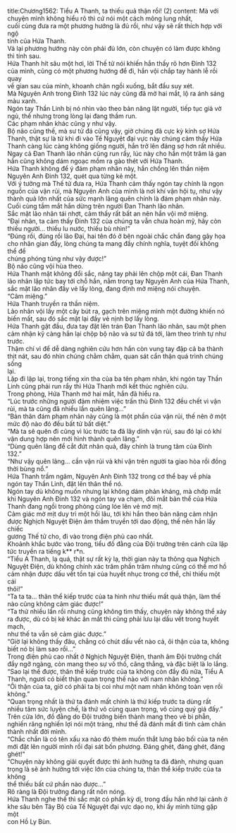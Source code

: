 title:Chương1562: Tiểu A Thanh, ta thiếu quả thận rồi! (2)
content:
Mà với chuyện mình không hiểu rõ thì cứ nói một cách mông lung nhất,<br>cuối cùng đưa ra một phương hướng là đủ rồi, như vậy sẽ rất thích hợp với ngộ<br>tính của Hứa Thanh.<br>Vả lại phương hướng này còn phải đủ lớn, còn chuyện có làm được không<br>thì tính sau.<br>Hứa Thanh hít sâu một hơi, lời Thế tử nói khiến hắn thấy rõ hơn Đinh 132<br>của mình, cũng có một phương hướng để đi, hắn vội chắp tay hành lễ rồi quay<br>về gian sau của mình, khoanh chân ngồi xuống, bắt đầu suy xét.<br>Mà Nguyên Anh trong Đinh 132 lúc này cũng đã mở hai mắt, lộ ra ánh sáng<br>màu xanh.<br>Ngón tay Thần Linh bị nó nhìn vào theo bản năng lật người, tiếp tục giả vờ<br>ngủ, thế nhưng trong lòng lại đang thầm run.<br>Các phạm nhân khác cũng y như vậy.<br>Bộ não cũng thế, mà sư tử đá cũng vậy, giờ chúng đã cực kỳ kính sợ Hứa<br>Thanh, thật sự là từ khi đi vào Tế Nguyệt đại vực này chúng cảm thấy Hứa<br>Thanh càng lúc càng không giống người, hắn trở lên đáng sợ hơn rất nhiều.<br>Ngay cả Đan Thanh lão nhân cũng run rẩy, lúc này cho hắn một trăm lá gan<br>hắn cũng không dám ngoạc mồm ra gào thét với Hứa Thanh.<br>Hứa Thanh không để ý đám phạm nhân này, hắn chồng lên thần niệm<br>Nguyên Anh Đinh 132, quét qua từng kẻ một.<br>Với ý tưởng mà Thế tử đưa ra, Hứa Thanh cảm thấy ngón tay chính là ngọn<br>nguồn của vận rủi, mà Nguyên Anh của mình là nơi khí vận hội tụ, như vậy<br>thành quả lớn nhất của sức mạnh lãng quên chính là đám phạm nhân này.<br>Cuối cùng tầm mắt hắn dừng trên người Đan Thanh lão nhân.<br>Sắc mặt lão nhân tái nhợt, cảm thấy rất bất an nên hắn vội mở miệng.<br>“Đại nhân, ta cảm thấy Đinh 132 của chúng ta vẫn chưa hoàn mỹ, hãy còn<br>thiếu người... thiếu lu nước, thiếu bù nhìn!”<br>“Đúng rồi, đúng rồi lão Đại, hai tên đó ở bên ngoài chắc chắn đang gây họa<br>cho nhân gian đấy, lòng chúng ta mang đầy chính nghĩa, tuyệt đối không thể để<br>chúng phóng túng như vậy được!”<br>Bộ não cũng vội hùa theo.<br>Hứa Thanh mặt không đổi sắc, nâng tay phải lên chộp một cái, Đan Thanh<br>lão nhân lập tức bay tới chỗ hắn, nằm trong tay Nguyên Anh của Hứa Thanh,<br>sắc mặt lão nhân đầy vẻ lấy lòng, đang định mở miệng nói chuyện.<br>“Câm miệng.”<br>Hứa Thanh truyền ra thần niệm.<br>Lão nhân vội lấy một cây bút ra, gạch trên miệng mình một đường khiến nó<br>biến mất, sau đó sắc mặt lại đầy vẻ nịnh bợ lấy lòng.<br>Hứa Thanh gật đầu, đưa tay đặt lên trán Đan Thanh lão nhân, sau một phen<br>cảm nhận kỹ càng hắn lại chộp bộ não và sư tử đá tới, làm theo trình tự như<br>trước.<br>Thậm chí vì để dễ dàng nghiên cứu hơn hắn còn vung tay đập cả ba thành<br>thịt nát, sau đó nhìn chúng chằm chằm, quan sát cẩn thận quá trình chúng sống<br>lại.<br>Lặp đi lặp lại, trong tiếng xin tha của ba tên phạm nhân, khi ngón tay Thần<br>Linh cũng phải run rẩy thì Hứa Thanh mới kết thúc nghiên cứu.<br>Trong phòng, Hứa Thanh mở hai mắt, hắn đã hiểu ra.<br>“Lúc trước những người đảm nhiệm việc trấn thủ Đinh 132 đều chết vì vận<br>rủi, mà ta cũng đã nhiều lần quên lãng...”<br>“Bản thân đám phạm nhân này cũng là một phần của vận rủi, thế nên ở một<br>mức độ nào đó đều bất tử bất diệt.”<br>“Mà ta sẽ quên đi cũng vì lúc trước ta đã lây dính vận rủi, sau đó lại có khí<br>vận dung hợp nên mới hình thành quên lãng.”<br>“Dùng quên lãng để cắt đứt nhân quả, đây chính là trung tâm của Đinh<br>132.”<br>“Như vậy quên lãng... cần vận rủi và khí vận trên người ta giao hòa rồi đồng<br>thời bùng nổ.”<br>Hứa Thanh trầm ngâm, Nguyên Anh Đinh 132 trong cơ thể bay về phía<br>ngón tay Thần Linh, đặt lên thân thể nó.<br>Ngón tay dù không muốn nhưng lại không dám phản kháng, mà chớp mắt<br>khi Nguyên Anh Đinh 132 và ngón tay va chạm, đôi mắt bản thể của Hứa<br>Thanh đang ngồi trong phòng cũng lóe lên vẻ mờ mịt.<br>Cảm giác mờ mịt duy trì một hồi lâu, tới khi hắn theo bản năng cảm nhận<br>được Nghịch Nguyệt Điện âm thầm truyền tới dao động, thế nên hắn lấy chiếc<br>gương Thế tử cho, đi vào trong điện phủ cao nhất.<br>Khoảnh khắc bước vào trong, tiểu đồ đằng của Đội trưởng trên cánh cửa lập<br>tức truyền ra tiếng k** r*n.<br>“Tiểu A Thanh, lạ quá, thật sự rất kỳ lạ, thời gian này ta thông qua Nghịch<br>Nguyệt Điện, dù không chính xác trăm phần trăm nhưng cũng có thể mơ hồ<br>cảm nhận được dấu vết tồn tại của huyết nhục trong cơ thể, chỉ thiếu một cái<br>thôi!”<br>“Ta ta ta... thân thể kiếp trước của ta hình như thiếu mất quả thận, làm thế<br>nào cũng không cảm giác được!”<br>“Ta thử nhiều lần rồi nhưng cũng không tìm thấy, chuyện này không thể xảy<br>ra được, dù có bị kẻ khác ăn mất thì cũng phải lưu lại dấu vết trong huyết mạch,<br>như thế ta vẫn sẽ cảm giác được.”<br>“Giờ lại không thấy đâu, chẳng có chút dấu vết nào cả, ôi thận của ta, không<br>biết nó bị làm sao rồi...”<br>Trong điện phủ cao nhất ở Nghịch Nguyệt Điện, thanh âm Đội trưởng chất<br>đầy ngỡ ngàng, còn mang theo sự vô thố, căng thẳng, và đặc biệt là lo lắng.<br>“Sao lại thế được, thân thể kiếp trước của ta không còn đầy đủ nữa, Tiểu A<br>Thanh, ngươi có biết thận quan trọng thế nào với nam nhân không.”<br>“Ôi thận của ta, giờ có phải ta bị coi như một nam nhân không toàn vẹn rồi<br>không.”<br>“Quan trọng nhất là thứ ta đánh mất chính là thứ kiếp trước ta dùng rất<br>nhiều tâm sức luyện chế, là thứ vô cùng quan trọng, vô cùng quý giá đấy.”<br>Trên cửa lớn, đồ đằng do Đội trưởng biến thành mang theo vẻ bi phẫn,<br>nghiến răng nghiến lợi nói một tràng, như thể đã đánh mất đi tình cảm chân<br>thành nhất đời mình.<br>“Chắc chắn là có tên xấu xa nào đó thèm muốn thắt lưng bảo bối của ta nên<br>mới đặt lên người mình rồi đại sát bốn phương. Đáng ghét, đáng ghét, đáng<br>ghét!"<br>“Chuyện này không giải quyết được thì ảnh hưởng ta đã đành, nhưng quan<br>trọng là sẽ ảnh hưởng tới việc lớn của chúng ta, thân thể kiếp trước của ta không<br>thể thiếu bất cứ phần nào được...”<br>Rõ ràng là Đội trưởng đang rất nôn nóng.<br>Hứa Thanh nghe thế thì sắc mặt có phần kỳ dị, trong đầu hắn nhớ lại cảnh ở<br>khe sâu bên Tây Bộ của Tế Nguyệt đại vực dạo nọ, khi ấy mình từng gặp một<br>con Hồ Ly Bùn.